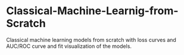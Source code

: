 # Classical-Machine-Learnig-from-Scratch
Classical machine learning models from scratch with loss curves and AUC/ROC curve and fit visualization of the models.
